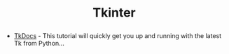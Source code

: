 #  <p align="center">Tkinter<p>
 
* [TkDocs] - This tutorial will quickly get you up and running with the latest Tk from Python...

[TkDocs]: <https://tkdocs.com/tutorial/intro.html>
